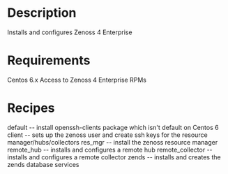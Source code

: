 Description
===========
Installs and configures Zenoss 4 Enterprise

Requirements
============
Centos 6.x
Access to Zenoss 4 Enterprise RPMs

Recipes
=======
default -- install openssh-clients package which isn't default on Centos 6
client -- sets up the zenoss user and create ssh keys for the resource manager/hubs/collectors
res_mgr -- install the zenoss resource manager
remote_hub -- installs and configures a remote hub
remote_collector -- installs and configures a remote collector
zends -- installs and creates the zends database services